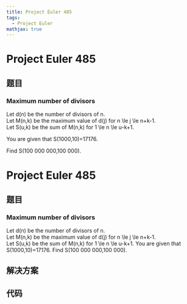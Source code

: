 ```yaml
---
title: Project Euler 485
tags:
  - Project Euler
mathjax: true
---
```

<escape><!-- more --></escape>
    
# Project Euler 485
## 题目
### Maximum number of divisors


Let d(n) be the number of divisors of n.<br />
Let M(n,k) be the maximum value of d(j) for n \le j \le n+k-1.<br />
Let S(u,k) be the sum of M(n,k) for 1 \le n \le u-k+1.


You are given that S(1000,10)=17176.


Find S(100 000 000,100 000).






# Project Euler 485
## 题目
### Maximum number of divisors

Let d(n) be the number of divisors of n.<br>Let M(n,k) be the maximum value of d(j) for n \le j \le n+k-1.<br>Let S(u,k) be the sum of M(n,k) for 1 \le n \le u-k+1.
You are given that S(1000,10)=17176.
Find S(100 000 000,100 000).


## 解决方案


## 代码


